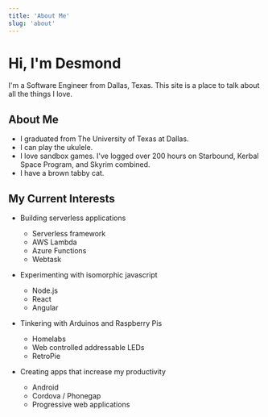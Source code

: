 ```yaml
---
title: 'About Me'
slug: 'about'
---
```

# Hi, I'm Desmond

I'm a Software Engineer from Dallas, Texas. This site is a place to talk about all the things I love.

## About Me

* I graduated from The University of Texas at Dallas.
* I can play the ukulele.
* I love sandbox games. I've logged over 200 hours on Starbound, Kerbal Space Program, and Skyrim combined.
* I have a brown tabby cat.

## My Current Interests

* Building serverless applications
    * Serverless framework
    * AWS Lambda
    * Azure Functions
    * Webtask

* Experimenting with isomorphic javascript
    * Node.js
    * React
    * Angular
    
* Tinkering with Arduinos and Raspberry Pis
    * Homelabs
    * Web controlled addressable LEDs
    * RetroPie

* Creating apps that increase my productivity
    * Android
    * Cordova / Phonegap
    * Progressive web applications

